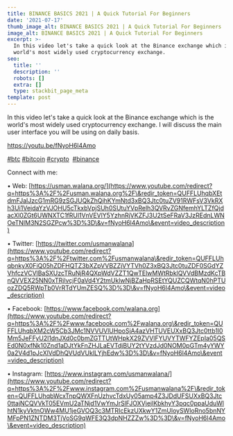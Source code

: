 ```yaml
---
title: BINANCE BASICS 2021 | A Quick Tutorial For Beginners
date: '2021-07-17'
thumb_image_alt: BINANCE BASICS 2021 | A Quick Tutorial For Beginners
image_alt: BINANCE BASICS 2021 | A Quick Tutorial For Beginners
excerpt: >-
  In this video let's take a quick look at the Binance exchange which is the
  world's most widely used cryptocurrency exchange.
seo:
  title: ''
  description: ''
  robots: []
  extra: []
  type: stackbit_page_meta
template: post
---
```

In this video let's take a quick look at the Binance exchange which is the world's most widely used cryptocurrency exchange. I will discuss the main user interface you will be using on daily basis.

<https://youtu.be/fNyoH6l4Amo>

[#btc](https://www.youtube.com/hashtag/btc) [#bitcoin](https://www.youtube.com/hashtag/bitcoin) [#crypto](https://www.youtube.com/hashtag/crypto)  [#binance](https://www.youtube.com/hashtag/binance)

Connect with me:

• Web: [https://usman.walana.org/](https://www.youtube.com/redirect?q=https%3A%2F%2Fusman.walana.org%2F\&redir_token=QUFFLUhqbXEtdmFJalJzcG1mRG9zSGJUQkZhQjhKYmNtd3xBQ3Jtc0tuZV91RWFsV3VkRXh3Ui1VejdaYzVJOHU5cTkxbVpjSUh0SUtuYVpRelh3QVRvZGNfemhYLTZfQjdacXl0ZGt6UWNXTC1fRUl1VnVEVlY5YzhnRjVKZFJ3U2tSeFRaV3JzREdnLWNOeTNIM3N2SGZPcw%3D%3D\&v=fNyoH6l4Amo\&event=video_description)

• Twitter: [https://twitter.com/usmanwalana](https://www.youtube.com/redirect?q=https%3A%2F%2Ftwitter.com%2Fusmanwalana\&redir_token=QUFFLUhqbnkyX0FiQ05hZDFHQTZ3bXZpVVBZZjVYTVh0Z3xBQ3Jtc0tuZDF0SGdYZVhfczVCVlBaSXUzcTRuNjR4QXpWdVZZT1QwTElwMWtRbklQVVdBMzdKcTBnQVVEX25NN0xTRjlvcjF0aVd4Y2tmUklwNjBZaHpRSEtYQUZCQWtqN0hPTUozZDQ5RWpTb0VrRTdYUmZESQ%3D%3D\&v=fNyoH6l4Amo\&event=video_description)

• Facebook: [https://www.facebook.com/walana.org](https://www.youtube.com/redirect?q=https%3A%2F%2Fwww.facebook.com%2Fwalana.org\&redir_token=QUFFLUhqbXM2cW5Cb3JMc1NVVUVlUHpoSjA4azVHTUVEUXxBQ3Jtc0ttb1l0Mm5JeFFyU2l1dnJXd0c0bmZGTTUtWHpkX29ZVVlFYUVYTWFYZEpIa05QSEd0N0xfNk10Znd1aDJtYkFnZHJLaEVTdjBUY2tYVzdJd0NOM0pGTm4yYWY0a2V4d1pJcXlVdDhQVUdVUklLYjhEdw%3D%3D\&v=fNyoH6l4Amo\&event=video_description)

• Instagram: [https://www.instagram.com/usmanwalana/](https://www.youtube.com/redirect?q=https%3A%2F%2Fwww.instagram.com%2Fusmanwalana%2F\&redir_token=QUFFLUhqbWcxTnpQWXFnUzhvcTdxUy05amp4Z3JDdUFSUXxBQ3Jtc0ttajNCQVVkT05EVmU2aTNjd1VwYmJrSlFJOXVjejlKbkhyY3pqc0ppaUduWlhtN1kyVktnOWw4MU1jeGVOQ3c3MTRIcEkzUXkwY1ZmUloySWloRno5bnNYMFpPN1ZNTDM3TjVoSG9qWFE3Q3dpNHZZZw%3D%3D\&v=fNyoH6l4Amo\&event=video_description)
